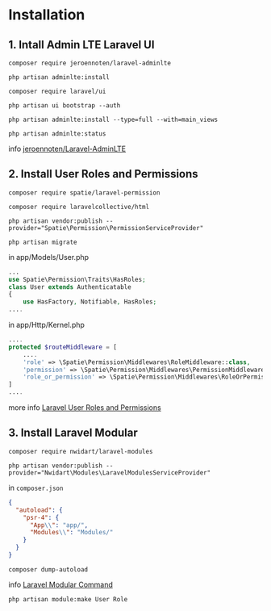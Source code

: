 # Installation

## 1. Intall Admin LTE Laravel UI

`composer require jeroennoten/laravel-adminlte`

`php artisan adminlte:install`

`composer require laravel/ui`

`php artisan ui bootstrap --auth`

`php artisan adminlte:install --type=full --with=main_views`

`php artisan adminlte:status`

info [jeroennoten/Laravel-AdminLTE](https://github.com/jeroennoten/Laravel-AdminLTE/wiki)

## 2. Install User Roles and Permissions


`composer require spatie/laravel-permission`

`composer require laravelcollective/html`

`php artisan vendor:publish --provider="Spatie\Permission\PermissionServiceProvider"`

`php artisan migrate`

in app/Models/User.php
```php
...
use Spatie\Permission\Traits\HasRoles;
class User extends Authenticatable
{
    use HasFactory, Notifiable, HasRoles;
....
```

in app/Http/Kernel.php
```php
....
protected $routeMiddleware = [
    ....
    'role' => \Spatie\Permission\Middlewares\RoleMiddleware::class,
    'permission' => \Spatie\Permission\Middlewares\PermissionMiddleware::class,
    'role_or_permission' => \Spatie\Permission\Middlewares\RoleOrPermissionMiddleware::class,
]
....
```

more info [Laravel User Roles and Permissions](https://www.itsolutionstuff.com/post/laravel-8-user-roles-and-permissions-tutorialexample.html)

## 3. Install Laravel Modular

`composer require nwidart/laravel-modules`

`php artisan vendor:publish --provider="Nwidart\Modules\LaravelModulesServiceProvider"`

in `composer.json`

```json
{
  "autoload": {
    "psr-4": {
      "App\\": "app/",
      "Modules\\": "Modules/"
    }
  }
}
```

`composer dump-autoload`

info [Laravel Modular Command](https://nwidart.com/laravel-modules/v6/advanced-tools/artisan-commands)

`php artisan module:make User Role`
